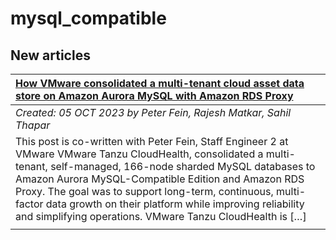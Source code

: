 # mysql_compatible

## New articles

| [How VMware consolidated a multi-tenant cloud asset data store on Amazon Aurora MySQL with Amazon RDS Proxy](https://aws.amazon.com/blogs/database/how-vmware-consolidated-a-multi-tenant-cloud-asset-data-store-on-amazon-aurora-mysql-with-amazon-rds-proxy/) |
|:----------|
| *Created: 05 OCT 2023 by Peter Fein, Rajesh Matkar, Sahil Thapar* | 
| This post is co-written with Peter Fein, Staff Engineer 2 at VMware VMware Tanzu CloudHealth, consolidated a multi-tenant, self-managed, 166-node sharded MySQL databases to Amazon Aurora MySQL-Compatible Edition and Amazon RDS Proxy. The goal was to support long-term, continuous, multi-factor data growth on their platform while improving reliability and simplifying operations. VMware Tanzu CloudHealth is […] | 
|  | 

